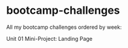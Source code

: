 # bootcamp-challenges
All my bootcamp challenges ordered by week:

Unit 01 Mini-Project: Landing Page

